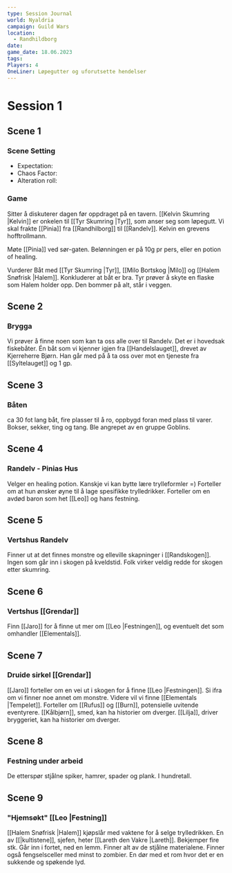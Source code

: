 ```yaml
---
type: Session Journal
world: Nyaldria
campaign: Guild Wars
location:
  - Randhildborg
date: 
game_date: 18.06.2023
tags: 
Players: 4
OneLiner: Løpegutter og uforutsette hendelser
---
```


# Session 1

## Scene 1

### Scene Setting

- Expectation:
- Chaos Factor:
- Alteration roll:

### Game
Sitter å diskuterer dagen før oppdraget på en tavern. 
[[Kelvin Skumring |Kelvin]] er onkelen til [[Tyr Skumring |Tyr]], som anser seg som løpegutt.
Vi skal frakte [[Pinia]] fra [[Randhilborg]] til [[Randelv]].
Kelvin en grevens hofftrollmann.

Møte [[Pinia]] ved sør-gaten. Belønningen er på 10g pr pers, eller en potion of healing.

Vurderer Båt med [[Tyr Skumring |Tyr]], [[Milo Bortskog |Milo]] og [[Halem Snøfrisk |Halem]]. Konkluderer at båt er bra. 
Tyr prøver å skyte en flaske som Halem holder opp. Den bommer på alt, står i veggen.

## Scene 2
### Brygga
Vi prøver å finne noen som kan ta oss alle over til Randelv. Det er i hovedsak fiskebåter. 
Én båt som vi kjenner igjen fra [[Handelslauget]], drevet av Kjerreherre Bjørn. Han går med på å ta oss over mot en tjeneste fra [[Syltelauget]] og 1 gp.

## Scene 3
### Båten
ca 30 fot lang båt, fire plasser til å ro, oppbygd foran med plass til varer. Bokser, sekker, ting og tang. 
Ble angrepet av en gruppe Goblins.

## Scene 4
### Randelv - Pinias Hus
Velger en healing potion. Kanskje vi kan bytte lære trylleformler =)
Forteller om at hun ønsker øyne til å lage spesifikke trylledrikker. Forteller om en avdød baron som het [[Leo]] og hans festning.

## Scene 5
### Vertshus Randelv
Finner ut at det finnes monstre og elleville skapninger i [[Randskogen]]. Ingen som går inn i skogen på kveldstid. Folk virker veldig redde for skogen etter skumring.

## Scene 6
### Vertshus [[Grendar]]
Finn [[Jaro]] for å finne ut mer om [[Leo |Festningen]], og eventuelt det som omhandler [[Elementals]]. 

## Scene 7
### Druide sirkel [[Grendar]]
[[Jaro]] forteller om en vei ut i skogen for å finne [[Leo |Festningen]]. Si ifra om vi finner noe annet om monstre. Videre vil vi finne [[Elementals |Tempelet]]. Forteller om [[Rufus]] og [[Burn]], potensielle uvitende eventyrere. 
[[Kålbjørn]], smed, kan ha historier om dverger.
[[Lilja]], driver bryggeriet, kan ha historier om dverger.

## Scene 8
### Festning under arbeid
De etterspør stjålne spiker, hamrer, spader og plank. I hundretall.

## Scene 9
### "Hjemsøkt" [[Leo |Festning]]
[[Halem Snøfrisk |Halem]] kjøpslår med vaktene for å selge trylledrikken. En av [[|kultistene]], sjefen, heter [[Lareth den Vakre |Lareth]]. Bekjemper fire stk. Går inn i fortet, ned en lemm. Finner alt av de stjålne materialene. Finner også fengselsceller med minst to zombier. En dør med et rom hvor det er en sukkende og spøkende lyd. 
